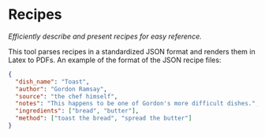 # Recipes

_Efficiently describe and present recipes for easy reference._

This tool parses recipes in a standardized JSON format and renders them in Latex to PDFs. An example of the format of the JSON recipe files:

```json
{
  "dish_name": "Toast",
  "author": "Gordon Ramsay",
  "source": "the chef himself",
  "notes": "This happens to be one of Gordon's more difficult dishes.",
  "ingredients": ["bread", "butter"],
  "method": ["toast the bread", "spread the butter"]
}
```

